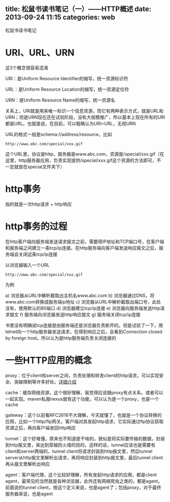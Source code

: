 title: 松鼠书读书笔记（一）——HTTP概述
date: 2013-09-24 11:15
categories: web  
---
松鼠书读书笔记
<!--more-->

# URI、URL、URN 

这3个概念很容易混淆

URI：是Uniform Resource Identifier的缩写，统一资源标识符 

URL：是Uniform Resource Location的缩写，统一资源定位符 

URN：是Uniform Resource Name的缩写，统一资源名 

关系上，URI就是用来唯一标识一个信息资源，而它有两种表示方式，就是URL和URN；但是URN现在还在试验阶段，没有大规模推广，所以基本上现在所有的URI都是URL。也就是说，在目前，可以粗略认为URI=URL，无视URN 

URL的格式一般是schema://address/resource，比如
```
http://www.abc.com/special/xxx.gif
```

这个URL里，协议是http，服务器是www.abc.com，资源是/special/xxx.gif（在这里，http服务器应用，负责实现提供/special/xxx.gif这个资源的方法即可，不一定就放在special文件夹下） 

# http事务 

指的就是一次http请求 + http响应 

# http事务的过程 

在http客户端向服务端发送请求报文之前，需要用IP地址和TCP端口号，在客户端和服务端之间建立一条tcp/ip连接。在http服务端向客户端发送响应报文之后，服务端会关闭这条tcp/ip连接 

以浏览器输入一个URL
```
http://www.abc.com/special/xxx.gif
```
为例 

a) 浏览器从URL中解析截取出主机名www.abc.com 
b) 浏览器通过DNS，将www.abc.com转换成服务端ip地址 
c) 浏览器从URL中解析截取出端口号，此处没有，使用默认的80端口 
d) 浏览器建立tcp/ip连接 
e) 浏览器向服务端发送http请求报文 
f) 服务端向浏览器发送http响应报文 
g) 服务端关闭tcp/ip连接 

书里没有明确说tcp连接是由服务端还是浏览器负责断开的。但是试验了一下，用telnet向一个http服务器发送请求，在得到响应之后，会看到Connection closed by foreign host。所以认为是http服务端负责关闭连接的 

# 一些HTTP应用的概念 

proxy：位于client和server之间，负责处理和转发client的http请求，可以实现安全、突破限制等许多好处。[详细介绍](http://zh.wikipedia.org/wiki/%E4%BB%A3%E7%90%86%E6%9C%8D%E5%8A%A1%E5%99%A8) 

cache：缓存网络资源，这个很好理解，我觉得应该跟proxy有点关系，或者可以一起实现。maven私服nexus就有这个功能，可以认为是一个proxy，也是一个cache 

gateway：这个以前看RFC2616不大理解，今天就懂了，也就是一个协议转换的应用，比如一个http/ftp网关。客户端对其发起http请求，它实际通过ftp协议获取资源之后，再向客户端发回http响应 

tunnel：这个好难懂，原来也不知道是干啥的。貌似是将实际要传输的数据，封装到http报文里，来达到穿越防火墙的目的。这样的话，tunnel应该也是需要有client和server两端的，tunnel client将请求封装到http报文里，然后tunnel server从http报文里解析出请求，再将响应封装到http报文里，最后tunnel client再从报文里解析出响应 

agent：客户端代理，这个比较好理解，所有发起http请求的应用，都是client agent，最常见的当然就是各种浏览器，此外还有网络爬虫之类的，都是agent。前面说的tunnel client，按这个定义来说，也是agent了；包括proxy，对于最终服务器来说，也是agent